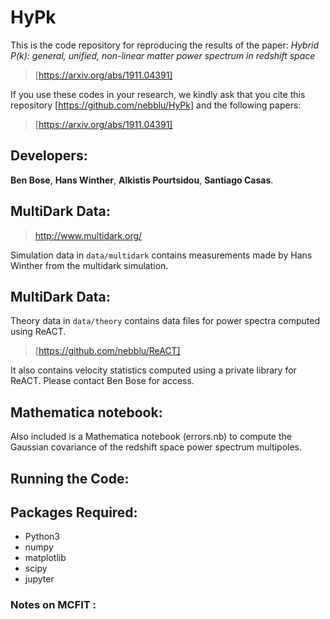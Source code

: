 # HyPk
This is the code repository for reproducing the results of the paper:
*Hybrid P(k): general, unified, non-linear matter power spectrum in redshift space*
> [https://arxiv.org/abs/1911.04391]

If you use these codes in your research, we kindly ask
that you cite this repository [https://github.com/nebblu/HyPk] and the following papers:
> [https://arxiv.org/abs/1911.04391] 

## Developers:

**Ben Bose**, **Hans Winther**, **Alkistis Pourtsidou**, **Santiago Casas**.

## MultiDark Data:

> http://www.multidark.org/

Simulation data in `data/multidark` contains measurements made by Hans Winther from the multidark simulation.

## MultiDark Data:

Theory data in `data/theory` contains data files for power spectra computed using ReACT. 
> [https://github.com/nebblu/ReACT]

It also contains velocity statistics computed using  a private library for ReACT. Please contact Ben Bose for access. 

## Mathematica notebook:

Also included is a Mathematica notebook (errors.nb) to compute the Gaussian covariance of the redshift space power spectrum multipoles. 

## Running the Code:

## Packages Required:

 - Python3
 - numpy
 - matplotlib
 - scipy
 - jupyter 

### Notes on MCFIT : 

